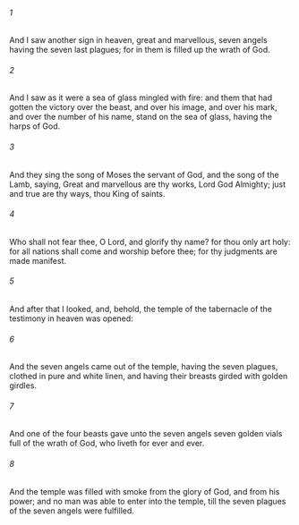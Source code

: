 ###### 1
And I saw another sign in heaven, great and marvellous, seven angels having the seven last plagues; for in them is filled up the wrath of God.

###### 2
And I saw as it were a sea of glass mingled with fire: and them that had gotten the victory over the beast, and over his image, and over his mark, and over the number of his name, stand on the sea of glass, having the harps of God.

###### 3
And they sing the song of Moses the servant of God, and the song of the Lamb, saying, Great and marvellous are thy works, Lord God Almighty; just and true are thy ways, thou King of saints.

###### 4
Who shall not fear thee, O Lord, and glorify thy name? for thou only art holy: for all nations shall come and worship before thee; for thy judgments are made manifest.

###### 5
And after that I looked, and, behold, the temple of the tabernacle of the testimony in heaven was opened:

###### 6
And the seven angels came out of the temple, having the seven plagues, clothed in pure and white linen, and having their breasts girded with golden girdles.

###### 7
And one of the four beasts gave unto the seven angels seven golden vials full of the wrath of God, who liveth for ever and ever.

###### 8
And the temple was filled with smoke from the glory of God, and from his power; and no man was able to enter into the temple, till the seven plagues of the seven angels were fulfilled.

